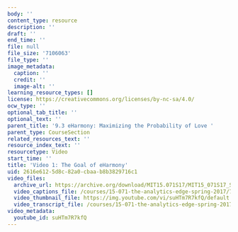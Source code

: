 ```yaml
---
body: ''
content_type: resource
description: ''
draft: ''
end_time: ''
file: null
file_size: '7106063'
file_type: ''
image_metadata:
  caption: ''
  credit: ''
  image-alt: ''
learning_resource_types: []
license: https://creativecommons.org/licenses/by-nc-sa/4.0/
ocw_type: ''
optional_tab_title: ''
optional_text: ''
parent_title: '9.3 eHarmony: Maximizing the Probability of Love '
parent_type: CourseSection
related_resources_text: ''
resource_index_text: ''
resourcetype: Video
start_time: ''
title: 'Video 1: The Goal of eHarmony'
uid: 2616e612-5d8c-82a0-cbaa-b8b3829716c1
video_files:
  archive_url: https://archive.org/download/MIT15.071S17/MIT15_071S17_Session_9.3.01_300k.mp4
  video_captions_file: /courses/15-071-the-analytics-edge-spring-2017/723cbbba5ef052159c2ca41eb711bd2b_suHTm7R7kfQ.vtt
  video_thumbnail_file: https://img.youtube.com/vi/suHTm7R7kfQ/default.jpg
  video_transcript_file: /courses/15-071-the-analytics-edge-spring-2017/9fbb174f9fac5aa0fb49a7bc4cf310e4_suHTm7R7kfQ.pdf
video_metadata:
  youtube_id: suHTm7R7kfQ
---
```

